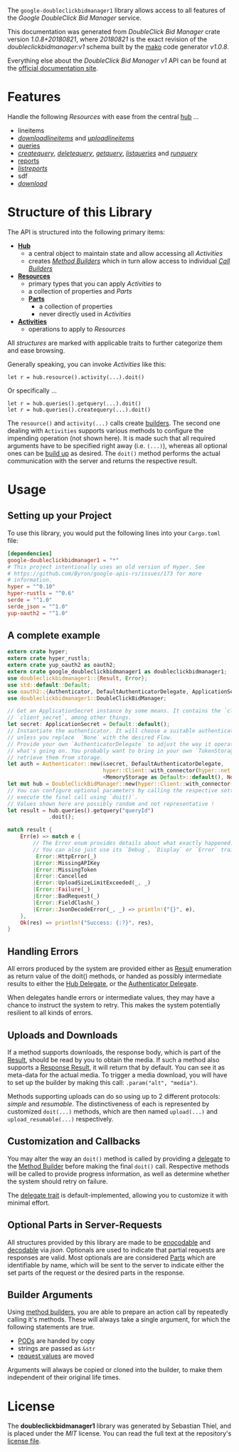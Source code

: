 <!---
DO NOT EDIT !
This file was generated automatically from 'src/mako/api/README.md.mako'
DO NOT EDIT !
-->
The `google-doubleclickbidmanager1` library allows access to all features of the *Google DoubleClick Bid Manager* service.

This documentation was generated from *DoubleClick Bid Manager* crate version *1.0.8+20180821*, where *20180821* is the exact revision of the *doubleclickbidmanager:v1* schema built by the [mako](http://www.makotemplates.org/) code generator *v1.0.8*.

Everything else about the *DoubleClick Bid Manager* *v1* API can be found at the
[official documentation site](https://developers.google.com/bid-manager/).
# Features

Handle the following *Resources* with ease from the central [hub](https://docs.rs/google-doubleclickbidmanager1/1.0.8+20180821/google_doubleclickbidmanager1/struct.DoubleClickBidManager.html) ... 

* lineitems
 * [*downloadlineitems*](https://docs.rs/google-doubleclickbidmanager1/1.0.8+20180821/google_doubleclickbidmanager1/struct.LineitemDownloadlineitemCall.html) and [*uploadlineitems*](https://docs.rs/google-doubleclickbidmanager1/1.0.8+20180821/google_doubleclickbidmanager1/struct.LineitemUploadlineitemCall.html)
* [queries](https://docs.rs/google-doubleclickbidmanager1/1.0.8+20180821/google_doubleclickbidmanager1/struct.Query.html)
 * [*createquery*](https://docs.rs/google-doubleclickbidmanager1/1.0.8+20180821/google_doubleclickbidmanager1/struct.QueryCreatequeryCall.html), [*deletequery*](https://docs.rs/google-doubleclickbidmanager1/1.0.8+20180821/google_doubleclickbidmanager1/struct.QueryDeletequeryCall.html), [*getquery*](https://docs.rs/google-doubleclickbidmanager1/1.0.8+20180821/google_doubleclickbidmanager1/struct.QueryGetqueryCall.html), [*listqueries*](https://docs.rs/google-doubleclickbidmanager1/1.0.8+20180821/google_doubleclickbidmanager1/struct.QueryListqueryCall.html) and [*runquery*](https://docs.rs/google-doubleclickbidmanager1/1.0.8+20180821/google_doubleclickbidmanager1/struct.QueryRunqueryCall.html)
* [reports](https://docs.rs/google-doubleclickbidmanager1/1.0.8+20180821/google_doubleclickbidmanager1/struct.Report.html)
 * [*listreports*](https://docs.rs/google-doubleclickbidmanager1/1.0.8+20180821/google_doubleclickbidmanager1/struct.ReportListreportCall.html)
* sdf
 * [*download*](https://docs.rs/google-doubleclickbidmanager1/1.0.8+20180821/google_doubleclickbidmanager1/struct.SdfDownloadCall.html)




# Structure of this Library

The API is structured into the following primary items:

* **[Hub](https://docs.rs/google-doubleclickbidmanager1/1.0.8+20180821/google_doubleclickbidmanager1/struct.DoubleClickBidManager.html)**
    * a central object to maintain state and allow accessing all *Activities*
    * creates [*Method Builders*](https://docs.rs/google-doubleclickbidmanager1/1.0.8+20180821/google_doubleclickbidmanager1/trait.MethodsBuilder.html) which in turn
      allow access to individual [*Call Builders*](https://docs.rs/google-doubleclickbidmanager1/1.0.8+20180821/google_doubleclickbidmanager1/trait.CallBuilder.html)
* **[Resources](https://docs.rs/google-doubleclickbidmanager1/1.0.8+20180821/google_doubleclickbidmanager1/trait.Resource.html)**
    * primary types that you can apply *Activities* to
    * a collection of properties and *Parts*
    * **[Parts](https://docs.rs/google-doubleclickbidmanager1/1.0.8+20180821/google_doubleclickbidmanager1/trait.Part.html)**
        * a collection of properties
        * never directly used in *Activities*
* **[Activities](https://docs.rs/google-doubleclickbidmanager1/1.0.8+20180821/google_doubleclickbidmanager1/trait.CallBuilder.html)**
    * operations to apply to *Resources*

All *structures* are marked with applicable traits to further categorize them and ease browsing.

Generally speaking, you can invoke *Activities* like this:

```Rust,ignore
let r = hub.resource().activity(...).doit()
```

Or specifically ...

```ignore
let r = hub.queries().getquery(...).doit()
let r = hub.queries().createquery(...).doit()
```

The `resource()` and `activity(...)` calls create [builders][builder-pattern]. The second one dealing with `Activities` 
supports various methods to configure the impending operation (not shown here). It is made such that all required arguments have to be 
specified right away (i.e. `(...)`), whereas all optional ones can be [build up][builder-pattern] as desired.
The `doit()` method performs the actual communication with the server and returns the respective result.

# Usage

## Setting up your Project

To use this library, you would put the following lines into your `Cargo.toml` file:

```toml
[dependencies]
google-doubleclickbidmanager1 = "*"
# This project intentionally uses an old version of Hyper. See
# https://github.com/Byron/google-apis-rs/issues/173 for more
# information.
hyper = "^0.10"
hyper-rustls = "^0.6"
serde = "^1.0"
serde_json = "^1.0"
yup-oauth2 = "^1.0"
```

## A complete example

```Rust
extern crate hyper;
extern crate hyper_rustls;
extern crate yup_oauth2 as oauth2;
extern crate google_doubleclickbidmanager1 as doubleclickbidmanager1;
use doubleclickbidmanager1::{Result, Error};
use std::default::Default;
use oauth2::{Authenticator, DefaultAuthenticatorDelegate, ApplicationSecret, MemoryStorage};
use doubleclickbidmanager1::DoubleClickBidManager;

// Get an ApplicationSecret instance by some means. It contains the `client_id` and 
// `client_secret`, among other things.
let secret: ApplicationSecret = Default::default();
// Instantiate the authenticator. It will choose a suitable authentication flow for you, 
// unless you replace  `None` with the desired Flow.
// Provide your own `AuthenticatorDelegate` to adjust the way it operates and get feedback about 
// what's going on. You probably want to bring in your own `TokenStorage` to persist tokens and
// retrieve them from storage.
let auth = Authenticator::new(&secret, DefaultAuthenticatorDelegate,
                              hyper::Client::with_connector(hyper::net::HttpsConnector::new(hyper_rustls::TlsClient::new())),
                              <MemoryStorage as Default>::default(), None);
let mut hub = DoubleClickBidManager::new(hyper::Client::with_connector(hyper::net::HttpsConnector::new(hyper_rustls::TlsClient::new())), auth);
// You can configure optional parameters by calling the respective setters at will, and
// execute the final call using `doit()`.
// Values shown here are possibly random and not representative !
let result = hub.queries().getquery("queryId")
             .doit();

match result {
    Err(e) => match e {
        // The Error enum provides details about what exactly happened.
        // You can also just use its `Debug`, `Display` or `Error` traits
         Error::HttpError(_)
        |Error::MissingAPIKey
        |Error::MissingToken
        |Error::Cancelled
        |Error::UploadSizeLimitExceeded(_, _)
        |Error::Failure(_)
        |Error::BadRequest(_)
        |Error::FieldClash(_)
        |Error::JsonDecodeError(_, _) => println!("{}", e),
    },
    Ok(res) => println!("Success: {:?}", res),
}

```
## Handling Errors

All errors produced by the system are provided either as [Result](https://docs.rs/google-doubleclickbidmanager1/1.0.8+20180821/google_doubleclickbidmanager1/enum.Result.html) enumeration as return value of 
the doit() methods, or handed as possibly intermediate results to either the 
[Hub Delegate](https://docs.rs/google-doubleclickbidmanager1/1.0.8+20180821/google_doubleclickbidmanager1/trait.Delegate.html), or the [Authenticator Delegate](https://docs.rs/yup-oauth2/*/yup_oauth2/trait.AuthenticatorDelegate.html).

When delegates handle errors or intermediate values, they may have a chance to instruct the system to retry. This 
makes the system potentially resilient to all kinds of errors.

## Uploads and Downloads
If a method supports downloads, the response body, which is part of the [Result](https://docs.rs/google-doubleclickbidmanager1/1.0.8+20180821/google_doubleclickbidmanager1/enum.Result.html), should be
read by you to obtain the media.
If such a method also supports a [Response Result](https://docs.rs/google-doubleclickbidmanager1/1.0.8+20180821/google_doubleclickbidmanager1/trait.ResponseResult.html), it will return that by default.
You can see it as meta-data for the actual media. To trigger a media download, you will have to set up the builder by making
this call: `.param("alt", "media")`.

Methods supporting uploads can do so using up to 2 different protocols: 
*simple* and *resumable*. The distinctiveness of each is represented by customized 
`doit(...)` methods, which are then named `upload(...)` and `upload_resumable(...)` respectively.

## Customization and Callbacks

You may alter the way an `doit()` method is called by providing a [delegate](https://docs.rs/google-doubleclickbidmanager1/1.0.8+20180821/google_doubleclickbidmanager1/trait.Delegate.html) to the 
[Method Builder](https://docs.rs/google-doubleclickbidmanager1/1.0.8+20180821/google_doubleclickbidmanager1/trait.CallBuilder.html) before making the final `doit()` call. 
Respective methods will be called to provide progress information, as well as determine whether the system should 
retry on failure.

The [delegate trait](https://docs.rs/google-doubleclickbidmanager1/1.0.8+20180821/google_doubleclickbidmanager1/trait.Delegate.html) is default-implemented, allowing you to customize it with minimal effort.

## Optional Parts in Server-Requests

All structures provided by this library are made to be [enocodable](https://docs.rs/google-doubleclickbidmanager1/1.0.8+20180821/google_doubleclickbidmanager1/trait.RequestValue.html) and 
[decodable](https://docs.rs/google-doubleclickbidmanager1/1.0.8+20180821/google_doubleclickbidmanager1/trait.ResponseResult.html) via *json*. Optionals are used to indicate that partial requests are responses 
are valid.
Most optionals are are considered [Parts](https://docs.rs/google-doubleclickbidmanager1/1.0.8+20180821/google_doubleclickbidmanager1/trait.Part.html) which are identifiable by name, which will be sent to 
the server to indicate either the set parts of the request or the desired parts in the response.

## Builder Arguments

Using [method builders](https://docs.rs/google-doubleclickbidmanager1/1.0.8+20180821/google_doubleclickbidmanager1/trait.CallBuilder.html), you are able to prepare an action call by repeatedly calling it's methods.
These will always take a single argument, for which the following statements are true.

* [PODs][wiki-pod] are handed by copy
* strings are passed as `&str`
* [request values](https://docs.rs/google-doubleclickbidmanager1/1.0.8+20180821/google_doubleclickbidmanager1/trait.RequestValue.html) are moved

Arguments will always be copied or cloned into the builder, to make them independent of their original life times.

[wiki-pod]: http://en.wikipedia.org/wiki/Plain_old_data_structure
[builder-pattern]: http://en.wikipedia.org/wiki/Builder_pattern
[google-go-api]: https://github.com/google/google-api-go-client

# License
The **doubleclickbidmanager1** library was generated by Sebastian Thiel, and is placed 
under the *MIT* license.
You can read the full text at the repository's [license file][repo-license].

[repo-license]: https://github.com/Byron/google-apis-rsblob/master/LICENSE.md
